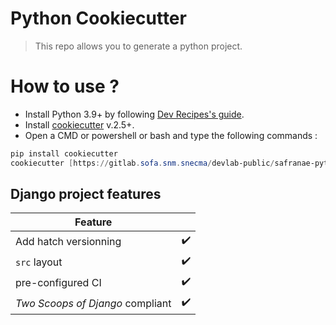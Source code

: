 # Python Cookiecutter

> This repo allows you to generate a python project.

# How to use ?

* Install Python 3.9+ by following [Dev Recipes's guide](https://dev-recipes-dev.snm.snecma/how-to-guides/python/install_python_with_devkit/).
* Install [cookiecutter](https://cookiecutter.readthedocs.io/en/stable/) v.2.5+.
* Open a CMD or powershell or bash and type the following commands :
```powershell
pip install cookiecutter
cookiecutter [https://gitlab.sofa.snm.snecma/devlab-public/safranae-python-cookiecutter.git](https://github.com/Alvar-F/python-cookiecutter.git)
```

## Django project features

| Feature                          |    |
|----------------------------------|----|
| Add hatch versionning            | ✔️ |
| `src` layout                     | ✔️ |
| pre-configured CI                | ✔️ |
| _Two Scoops of Django_ compliant | ✔️ |
